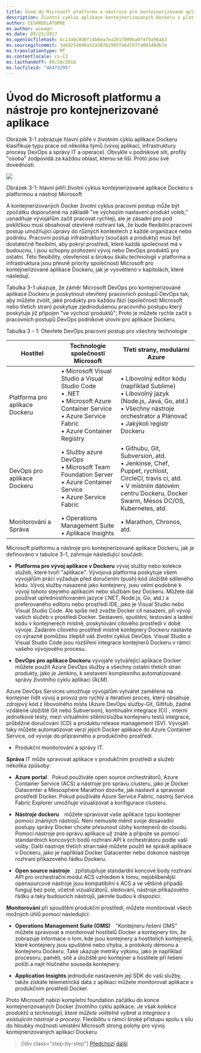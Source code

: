 ```yaml
---
title: Úvod do Microsoft platformu a nástroje pro kontejnerizované aplikace
description: Životní cyklus aplikace kontejnerizovaných Dockeru s platformou a nástroji Microsoft
author: CESARDELATORRE
ms.author: wiwagn
ms.date: 09/21/2017
ms.openlocfilehash: bc13a0c8d6f14b8ea7ea2017009ba074f9a96ab3
ms.sourcegitcommit: 3ab9254890a52a50762995fa6d7d77a00348db7e
ms.translationtype: MT
ms.contentlocale: cs-CZ
ms.lasthandoff: 09/20/2018
ms.locfileid: "46473295"
---
```

# <a name="introduction-to-the-microsoft-platform-and-tools-for-containerized-apps"></a>Úvod do Microsoft platformu a nástroje pro kontejnerizované aplikace


Obrázek 3-1 zobrazuje hlavní pilíře v životním cyklu aplikace Dockeru klasifikuje typu práce od několika týmů (vývoj aplikací, infrastruktury procesy DevOps a správy IT a operace). Obvykle v podnikové síti, profily "osoba" zodpovídá za každou oblast, kterou se liší. Proto jsou své dovednosti.

![](./media/image1.png)

Obrázek 3-1: hlavní pilíři životní cyklus kontejnerizované aplikace Dockeru s platformou a nástroji Microsoft

A kontejnerizovaných Docker životní cyklus pracovní postup může být zpočátku doporučené na základě "ve výchozím nastavení produkt voleb," usnadňuje vývojářům začít pracovat rychleji, ale je zásadní pro pod pokličkou musí obsahovat otevřené rozhraní tak, že bude flexibilní pracovní postup umožňující úpravy do různých kontextech z každé organizace nebo podniku. Pracovní postup infrastruktury (součásti a produkty) musí být dostatečně flexibilní, aby pokryl prostředí, které každá společnost má v budoucnu, i jsou schopny prohození vývoj nebo DevOps produktů pro ostatní. Této flexibility, otevřenost a širokou škálu technologií v platforma a infrastruktura jsou přesně priority společnosti Microsoft pro kontejnerizované aplikace Dockeru, jak je vysvětleno v kapitolách, které následují.

Tabulka 3-1 ukazuje, že záměr Microsoft DevOps pro kontejnerizované aplikace Dockeru je poskytnout otevřený pracovních postupů DevOps tak, aby můžete zvolit, jaké produkty pro každou fázi (společnosti Microsoft nebo třetích stran) poskytuje zjednodušenou pracovního postupu který poskytuje již připojen "ve výchozí produktů"; Proto je můžete rychle začít s pracovních postupů DevOps podnikové úrovni pro aplikace Dockeru.

Tabulka 3 – 1: Otevřete DevOps pracovní postup pro všechny technologie

| Hostitel | Technologie společnosti Microsoft | Třetí strany, modulární Azure |
| ---------------------------| ----------------------------------------------------| --------------------------------------------------------------------------------|
| Platforma pro aplikace Dockeru   | • Microsoft Visual Studio a Visual Studio Code<br /> • .NET<br /> • Microsoft Azure Container Service<br /> • Azure Service Fabric<br /> • Azure Container Registry<br /> | • Libovolný editor kódu (například Sublime)<br /> • Libovolný jazyk (Node.js, Java, Go, atd.)<br /> • Všechny nástroje orchestrator a Plánovač<br /> • Jakýkoli registr Dockeru<br /> |
| DevOps pro aplikace Dockeru     | • Služby azure DevOps<br /> • Microsoft Team Foundation Server<br /> • Azure Container Service<br /> • Azure Service Fabric<br /> | • Githubu, Git, Subversion, atd.<br /> • Jenkinse, Chef, Puppet, rychlost, CircleCI, travis ci, atd.<br /> • V místním datovém centru Dockeru, Docker Swarm, Mesos DC/OS, Kubernetes, atd.<br /> |
| Monitorování a Správa  | • Operations Management Suite<br /> • Aplikace Insights<br /> | • Marathon, Chronos, atd.<br />

Microsoft platformu a nástroje pro kontejnerizované aplikace Dockeru, jak je definováno v tabulce 3-1, zahrnuje následující součásti:

-   **Platforma pro vývoj aplikace v Dockeru** vývoj služby nebo kolekce služeb, které tvoří "aplikace". Vývojová platforma poskytuje všem vývojářům práci vyžaduje před doručením (push) kód úložiště sdíleného kódu. Vývoj služby nasazené jako kontejnery, jsou velmi podobné k vývoji tohoto stejného aplikacím nebo službám bez Dockeru. Můžete dál používat upřednostňovaném jazyce (.NET, Node.js, Go, atd.) a preferovaného editoru nebo prostředí IDE, jako je Visual Studio nebo Visual Studio Code. Ale spíše než zvažte Docker cíl nasazení, při vývoji vašich služeb v prostředí Docker. Sestavení, spuštění, testování a ladění kódu v kontejnerech místně, poskytování cílového prostředí v době vývoje. Zadáním cílového prostředí místně kontejnery Dockeru nastavte co výrazně pomůžou zlepšit váš životní cyklus DevOps. Visual Studio a Visual Studio Code jsou rozšíření integrace kontejnerů Dockeru v rámci vašeho vývojového procesu.

-   **DevOps pro aplikace Dockeru** vývojáře vytvářející aplikace Docker můžete použít Azure DevOps služby a všechny ostatní třetích stran produkty, jako je Jenkins, k sestavení komplexního automatizované správy životního cyklu aplikací (ALM).

Azure DevOps Services umožňuje vývojářům vytvářet zaměřené na kontejner řídit vývoj a provoz pro rychlý a iterativní proces, který obsahuje zdrojový kód z libovolného místa (Azure DevOps služby-Git, GitHub, žádné vzdálené úložiště Git nebo Subversion), kontinuální integrace (CI) , interní jednotkové testy, mezi virtuálními sítěmi/služba kontejneru testů integrace, průběžné doručování (CD) a produktu release management (SV). Vývojáři taky můžete automatizovat verzí jejich Docker aplikace do Azure Container Service, od vývoje do přípravného a produkčního prostředí.
 
-   Produkční monitorování a správy IT.

**Správa** IT může spravovat aplikace v produkčním prostředí a služeb několika způsoby:

-   **Azure portal** Pokud používáte open source orchestrátorů, Azure Container Service (ACS) a nástroje pro správu clusteru, jako je Docker Datacenter a Mesosphere Marathon dozvíte, jak nastavit a spravovat prostředí Docker. Pokud používáte Azure Service Fabric, nástroj Service Fabric Explorer umožňuje vizualizovat a konfigurace clusteru.

-   **Nástroje dockeru** můžete spravovat vaše aplikace typu kontejner pomocí známých nástrojů. Není nemusíte měnit svoje dosavadní postupy správy Docker chcete přesunout úlohy kontejnerů do cloudu. Pomocí nástroje pro správu aplikace už znáte a připojte se pomocí standardních koncových bodů rozhraní API k orchestrátoru podle vaší volby. Další nástroje třetích stran také můžete použít ke správě aplikace v Dockeru, jako je například Docker Datacenter nebo dokonce nástroje rozhraní příkazového řádku Dockeru.

-   **Open source nástroje** zpřístupňuje standardní koncové body rozhraní API pro orchestrační modul ACS vzhledem k tomu, nejoblíbenější opensourcové nástroje jsou kompatibilní s ACS a ve většině případů fungují bez pole, včetně vizualizátorů, sledování, nástroje příkazového řádku a taky budoucích nástrojů, jakmile budou k dispozici.

**Monitorování** při spouštění produkční prostředí, můžete monitorovat všech možných úhlů pomocí následující:

-   **Operations Management Suite (OMS)** "Kontejneru řešení OMS" můžete spravovat a monitorovat hostitelů Docker a kontejnery tím, že zobrazuje informace o tom, kde jsou kontejnery a hostitelích kontejnerů, které kontejnery jsou spuštěné nebo chyba, a protokoly démonu a kontejneru Dockeru. Také ukazuje metriky výkonu, jako je například procesoru, paměti, sítě a úložiště pro kontejner a hostitele při řešení potíží a najít hlučného souseda kontejnery.

-   **Application Insights** jednoduše nastavením její SDK do vaší služby, takže získáte telemetrická data z aplikací můžete monitorovat aplikace v produkčním prostředí Docker.

Proto Microsoft nabízí kompletní foundation začátku do konce kontejnerizovaných Docker životního cyklu aplikace. Je však *kolekce produktů a technologií, které můžete volitelně vybrat a integrace s existujícím nástroje a procesy*. Flexibilitu v rámci široké přístupu spolu s sílu do hloubky možnosti umístění Microsoft strong polohy pro vývoj kontejnerizovaných aplikací Dockeru.

>[!div class="step-by-step"]
[Předchozí](../Docker-application-lifecycle/containers-foundation-for-devops-collaboration.md)
[další](../design-develop-containerized-apps/index.md)
